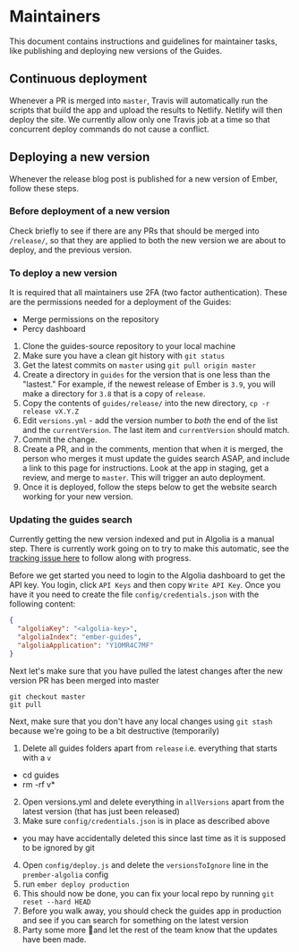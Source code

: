 # Maintainers

This document contains instructions and guidelines for maintainer tasks, like publishing and deploying new versions of the Guides.

## Continuous deployment

Whenever a PR is merged into `master`, Travis will automatically run the scripts that build the app and upload the results to Netlify. Netlify will then deploy the site. We currently allow only one Travis job at a time so that concurrent deploy commands do not cause a conflict.

## Deploying a new version

Whenever the release blog post is published for a new version of Ember, follow these steps.

### Before deployment of a new version

Check briefly to see if there are any PRs that should be merged into `/release/`, so that they are applied to both the new version we are about to deploy, and the previous version.

### To deploy a new version

It is required that all maintainers use 2FA (two factor authentication). These are the permissions needed for a deployment of the Guides:

- Merge permissions on the repository
- Percy dashboard

1. Clone the guides-source repository to your local machine
2. Make sure you have a clean git history with `git status`
3. Get the latest commits on `master` using `git pull origin master`
4. Create a directory in `guides` for the version that is one less than the "lastest." For example, if the newest release of Ember is `3.9`, you will make a directory for `3.8` that is a copy of `release`.
5. Copy the contents of `guides/release/` into the new directory, `cp -r release vX.Y.Z`
6. Edit `versions.yml` - add the version number to _both_ the end of the list and the `currentVersion`. The last item and `currentVersion` should match.
7. Commit the change.
8. Create a PR, and in the comments, mention that when it is merged, the person who merges it must update the guides search ASAP, and include a link to this page for instructions. Look at the app in staging, get a review, and merge to `master`. This will trigger an auto deployment.
9. Once it is deployed, follow the steps below to get the website search working for your new version.

### Updating the guides search

Currently getting the new version indexed and put in Algolia is a manual step. There is currently work going on to try to make this automatic, see the [tracking issue here](https://github.com/ember-learn/guides-source/issues/487) to follow along with progress.

Before we get started you need to login to the Algolia dashboard to get the API key. You login, click `API Keys` and then copy `Write API Key`. Once you have it you need to create the file `config/credentials.json` with the following content: 

```json
{
  "algoliaKey": "<algolia-key>",
  "algoliaIndex": "ember-guides",
  "algoliaApplication": "Y1OMR4C7MF"
}
```

Next let's make sure that you have pulled the latest changes after the new version PR has been merged into master

```
git checkout master
git pull
```

Next, make sure that you don't have any local changes using `git stash` because we're going to be a bit destructive (temporarily)

1. Delete all guides folders apart from `release` i.e. everything that starts with a `v`
  - cd guides
  - rm -rf v*
2. Open versions.yml and delete everything in `allVersions` apart from the latest version (that has just been released) 
3. Make sure `config/credentials.json` is in place as described above
  - you may have accidentally deleted this since last time as it is supposed to be ignored by git
4. Open `config/deploy.js` and delete the `versionsToIgnore` line in the `prember-algolia` config
5. run `ember deploy production`
6. This should now be done, you can fix your local repo by running `git reset --hard HEAD`
7. Before you walk away, you should check the guides app in production and see if you can search for something on the latest version
8. Party some more 🎉and let the rest of the team know that the updates have been made.  

